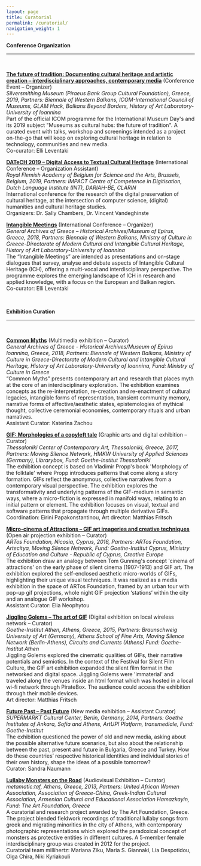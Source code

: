 ```yaml
---
layout: page
title: Curatorial
permalink: /curatorial/
navigation_weight: 1
---
```


**Conference Organization**

---  
<br/>


[**The future of tradition: Documenting cultural heritage and artistic creation – interdisciplinary approaches, contemporary media**](https://bowb.org/icombowb-2019-en) (Conference Event – Organizer)  
*Silversmithing Museum (Piraeus Bank Group Cultural Foundation), Greece, 2019, Partners: Biennale of Western Balkans, ICOM-International Council of Museums, GLAM Hack, Balkans Beyond Borders, History of Art Laboratory-University of Ioannina*  
Part of the official ICOM programme for the International Museum Day's and its 2019 subject "Museums as cultural hubs: the future of tradition". A curated event with talks, workshop and screenings intended as a project on-the-go that will keep on exploring cultural heritage in relation to technology, communities and new media.  
Co-curator: Elli Leventaki

[**DATeCH 2019 – Digital Access to Textual Cultural Heritage**](http://datech.digitisation.eu/) (International Conference – Organization Assistant)  
*Royal Flemish Academy of Belgium for Science and the Arts, Brussels, Belgium, 2019, Partners: IMPACT Centre of Competence in Digitisation, Dutch Language Institute (INT), DARIAH-BE, CLARIN*  
International conference for the research of the digital preservation of cultural heritage, at the intersection of computer science, (digital) humanities and cultural heritage studies.  
Organizers: Dr. Sally Chambers, Dr. Vincent Vandeghinste

[**Intangible Meetings**](https://bowb.org/?p=6054) (International Conference – Organizer)  
*General Archives of Greece – Historical Archives/Museum of Epirus, Greece, 2018, Partners: Biennale of Western Balkans, Ministry of Culture in Greece-Directorate of Modern Cultural and Intangible Cultural Heritage, History of Art Laboratory-University of Ioannina*    
The “Intangible Meetings” are intended as presentations and on-stage dialogues that survey, analyse and debate aspects of Intangible Cultural Heritage (ICH), offering a multi-vocal and interdisciplinary perspective. The programme explores the emerging landscape of ICH in research and applied knowledge, with a focus on the European and Balkan region.  
Co-curator: Elli Leventaki

<br>

**Exhibition Curation**

---  
<br/>

[**Common Myths**](https://bowb.org/?p=5990) (Multimedia exhibition – Curator)  
*General Archives of Greece - Historical Archives/Museum of Epirus Ioannina, Greece, 2018, Partners: Biennale of Western Balkans, Ministry of Culture in Greece-Directorate of Modern Cultural and Intangible Cultural Heritage, History of Art Laboratory-University of Ioannina, Fund: Ministry of Culture in Greece*   
“Common Myths” presents contemporary art and research that places myth at the core of an interdisciplinary exploration. The exhibition examines concepts as the re-interpretation, re-creation and re-enactment of cultural legacies, intangible forms of representation, transient community memory, narrative forms of affective/aesthetic states, epistemologies of mythical thought, collective ceremonial economies, contemporary rituals and urban narratives.  
Assistant Curator: Katerina Zachou

[**GIF: Morphologies of a copyleft tale**](https://www.cact.gr/en/news/movingsilence) (Graphic arts and digital exhibition – Curator)  
*Thessaloniki Center of Contemporary Art, Thessaloniki, Greece, 2017, Partners: Moving Silence Network, HMKW University of Applied Sciences (Germany), Librarybox, Fund: Goethe-Institut Thessaloniki*   
The exhibition concept is based on Vladimir Propp's book 'Morphology of the folktale' where Propp introduces patterns that come along a story formation. GIFs reflect the anonymous, collective narratives from a contemporary visual perspective. The exhibition explores the transformativity and underlying patterns of the GIF-medium in semantic ways, where a micro-fiction is expressed in manifold ways, relating to an initial pattern or element. The exhibition focuses on visual, textual and software patterns that propagate through multiple derivative GIFs.  
Coordination: Eirini Papakonstantinou, Art director: Matthias Fritsch

[**Micro-cinema of Attractions – GIF art imageries and creative techniques**](https://artosfoundation.org/?project=con-temporary-urbanity) (Open air projection exhibition – Curator)  
*ARTos Foundation, Nicosia, Cyprus, 2016, Partners: ARTos Foundation, Artecitya, Moving Silence Network, Fund: Goethe-Institut Cyprus, Ministry of Education and Culture - Republic of Cyprus, Creative Europe*  
The exhibition draw an analogy between Tom Gunning's concept 'cinema of attractions' on the early phase of silent cinema (1907-1913) and GIF art. The exhibition explored the self-enclosed aesthetic micro-worlds of GIFs, highlighting their unique visual techniques. It was realized as a media exhibition in the space of ARTos Foundation, framed by an urban tour with pop-up gif projections, whole night GIF projection ‘stations‘ within the city and an analogue GIF workshop.  
Assistant Curator: Elia Neophytou

[**Jiggling Golems – The art of GIF**](http://technoviking.tv/movingsilence.net/archiv/2015-athen/jiggling_golems-exhibition.html) (Digital exhibition on local wireless network – Curator)  
*Goethe-Institut Athen, Athens, Greece, 2015, Partners: Braunschweig University of Art (Germany), Athens School of Fine Arts, Moving Silence Network (Berlin-Athens), Circuits and Currents (Athens) Fund: Goethe-Institut Athen*  
Jiggling Golems explored the cinematic qualities of GIFs, their narrative potentials and semiotics. In the context of the Festival for Silent Film Culture, the GIF art exhibition expanded the silent film format in the networked and digital space. Jiggling Golems were 'immaterial' and traveled along the venues inside an html format which was hosted in a local wi-fi network through PirateBox. The audience could access the exhibition through their mobile devices.  
Art director: Matthias Fritsch

[**Future Past – Past Future**](https://transmediale.de/content/partner-exhibition-future-past-past-future) (New media exhibition – Assistant Curator)  
*SUPERMARKT Cultural Center, Berlin, Germany, 2014, Partners: Goethe Institutes of Ankara, Sofia and Athens, ArtUP! Platform, transmediale, Fund: Goethe-Institut*  
The exhibition questioned the power of old and new media, asking about the possible alternative future scenarios, but also about the relationship between the past, present and future in Bulgaria, Greece and Turkey. How do these countries’ respective historical identities and individual stories of their own history, shape the ideas of a possible tomorrow?  
Curator: Sandra Naumann

[**Lullaby Monsters on the Road**](http://theartfoundation.metamatic.gr/GR/Event/919/Lullaby_Monsters_on_the_Road/) (Audiovisual Exhibition – Curator)  
*metamatic:taf, Athens, Greece, 2013, Partners: United African Women Association, Association of Greece-China, Greek-Indian Cultural Association, Armenian Cultural and Educational Association Hamazkayin, Fund: The Art Foundation, Greece*  
A curatorial and research project awarded by The Art Foundation, Greece. The project blended fieldwork recordings of traditional lullaby songs from greek and migrating minorities in the city of Athens, with contemporary photographic representations which explored the paradoxical concept of monsters as protective entities in different cultures. A 5-member female interdisciplinary group was created in 2012 for the project.  
Curatorial team millihertz: Mariana Ziku, Maria S. Giannaki, Lia Despotidou, Olga Chira, Niki Kyriakouli

